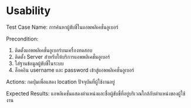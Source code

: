# Usability

Test Case Name: การค้นหาผู้ขับขี่ในแอพพลิเคชั่นอูเบอร์

Precondition: 
1. ติดตั้งแอพพลิเคชั่นอูเบอร์บนเครื่องทดสอบ
2. ติดตั้ง Server สำหรับให้บริการแอพพลิเคชั่นอูเบอร์
3. ใส่ฐานข้อมูลผู้ขับขี่ในระบบ
4. ล็อคอิน username และ password เข้าสู่แอพพลิเคชั่นอูเบอร์

Actions: กดปุ่มเพื่อแสดง location ปัจจุบันที่ผู้ใช้งานอยู่

Expected Results: แอพลิเคชั่นแสดงตำแหน่งและชื่อผู้ขับขี่ที่อยู่บริเวณใกล้กับตำแหน่งของผู้ใช้งาน

